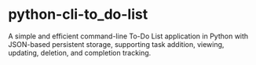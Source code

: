 # python-cli-to_do-list
A simple and efficient command-line To-Do List application in Python with JSON-based persistent storage, supporting task addition, viewing, updating, deletion, and completion tracking.

